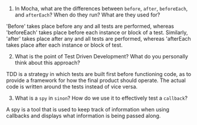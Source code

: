 <!-- Answers to the Short Answer Essay Questions go here -->

1. In Mocha, what are the differences between `before`, `after`, `beforeEach`, and `afterEach`? When do they run? What are they used for?

'Before' takes place before any and all tests are performed, whereas 'beforeEach' takes place before each instance or block of a test. Similarly, 'after' takes place after any and all tests are performed, whereas 'afterEach takes place after each instance or block of test.

2. What is the point of Test Driven Development? What do you personally think about this approach?

TDD is a strategy in which tests are built first before functioning code, as to provide a framework for how the final product should operate. The actual code is written around the tests instead of vice versa.

3. What is a `spy` in `sinon`? How do we use it to effectively test a `callback`?

A spy is a tool that is used to keep track of information when using callbacks and displays what information is being passed along.
